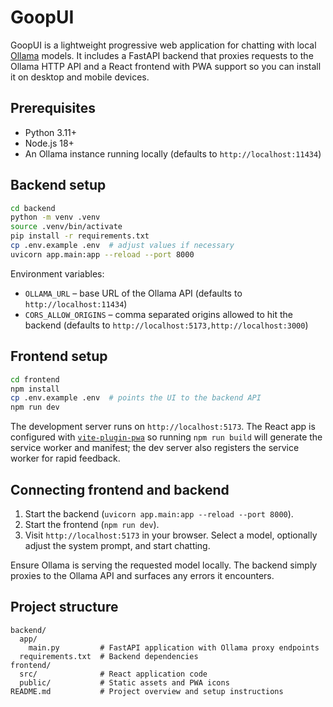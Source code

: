 # GoopUI

GoopUI is a lightweight progressive web application for chatting with local [Ollama](https://ollama.com) models. It includes a FastAPI backend that proxies requests to the Ollama HTTP API and a React frontend with PWA support so you can install it on desktop and mobile devices.

## Prerequisites

- Python 3.11+
- Node.js 18+
- An Ollama instance running locally (defaults to `http://localhost:11434`)

## Backend setup

```bash
cd backend
python -m venv .venv
source .venv/bin/activate
pip install -r requirements.txt
cp .env.example .env  # adjust values if necessary
uvicorn app.main:app --reload --port 8000
```

Environment variables:

- `OLLAMA_URL` – base URL of the Ollama API (defaults to `http://localhost:11434`)
- `CORS_ALLOW_ORIGINS` – comma separated origins allowed to hit the backend (defaults to `http://localhost:5173,http://localhost:3000`)

## Frontend setup

```bash
cd frontend
npm install
cp .env.example .env  # points the UI to the backend API
npm run dev
```

The development server runs on `http://localhost:5173`. The React app is configured with [`vite-plugin-pwa`](https://vite-plugin-pwa.netlify.app/) so running `npm run build` will generate the service worker and manifest; the dev server also registers the service worker for rapid feedback.

## Connecting frontend and backend

1. Start the backend (`uvicorn app.main:app --reload --port 8000`).
2. Start the frontend (`npm run dev`).
3. Visit `http://localhost:5173` in your browser. Select a model, optionally adjust the system prompt, and start chatting.

Ensure Ollama is serving the requested model locally. The backend simply proxies to the Ollama API and surfaces any errors it encounters.

## Project structure

```
backend/
  app/
    main.py         # FastAPI application with Ollama proxy endpoints
  requirements.txt  # Backend dependencies
frontend/
  src/              # React application code
  public/           # Static assets and PWA icons
README.md           # Project overview and setup instructions
```
